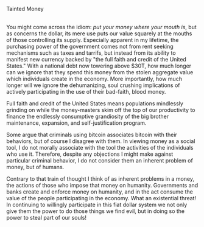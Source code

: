 
Tainted Money

\
You might come across the idiom: *put your money where your mouth is*,
but as concerns the dollar, its mere use puts our value squarely at the
mouths of those controlling its supply. Especially apparent in my
lifetime, the purchasing power of the government comes not from rent
seeking mechanisms such as taxes and tarrifs, but instead from its
ability to manifest new currency backed by \"the full faith and credit
of the United States.\" With a national debt now towering above \$30T,
how much longer can we ignore that they spend this money from the stolen
aggregate value which individuals create in the economy. More
importantly, how much longer will we ignore the dehumanizing, soul
crushing implications of actively participating in the use of their
bad-faith, blood money.

Full faith and credit of the United States means populations mindlessly
grinding on while the money-masters skim off the top of our productivity
to finance the endlessly consumptive grandiosity of the big brother
maintenance, expansion, and self-justification program.

Some argue that criminals using bitcoin associates bitcoin with their
behaviors, but of course I disagree with them. In viewing money as a
social tool, I do not morally associate with the tool the activities of
the individuals who use it. Therefore, despite any objections I might
make against particular criminal behavior, I do not consider them an
inherent problem of money, but of humans.

Contrary to that train of thought I think of as inherent problems in a
money, the actions of those who impose that money on humanity.
Governments and banks create and enforce money on humanity, and in the
act consume the value of the people participating in the economy. What
an existential threat! In continuing to willingly participate in this
fiat dollar system we not only give them the power to do those things we
find evil, but in doing so the power to steal part of our souls!


